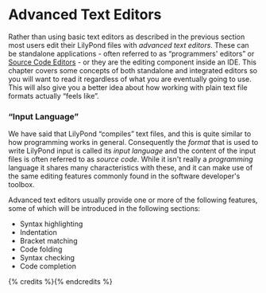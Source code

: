 # Advanced Text Editors

Rather than using basic text editors as described in the previous section most
users edit their LilyPond files with *advanced text editors*.  These can be
standalone applications - often referred to as “programmers' editors” or [Source
Code Editors](https://en.wikipedia.org/wiki/Source_code_editor) - or they are
the editing component inside an IDE.  This chapter covers some concepts of both
standalone and integrated editors so you will want to read it regardless of what
you are eventually going to use.  This will also give you a better idea about how
working with plain text file formats actually “feels like”.


### “Input Language”

We have said that LilyPond “compiles” text files, and this is quite similar to
how programming works in general.  Consequently the *format* that is used to
write LilyPond input is called its *input language* and the content of the input
files is often referred to as *source code*.  While it isn't really a
*programming* language it shares many characteristics with these, and it can
make use of the same editing features commonly found in the software developer's
toolbox.

Advanced text editors usually provide one or more of the following features,
some of  which will be introduced in the following sections:

* Syntax highlighting
* Indentation
* Bracket matching
* Code folding
* Syntax checking
* Code completion

{% credits %}{% endcredits %}
